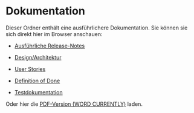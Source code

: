 # Dokumentation

Dieser Ordner enthält eine ausführlichere Dokumentation. Sie können sie sich direkt hier im Browser anschauen:

* [Ausführliche Release-Notes](../Documentation/ReleaseNotes.md)

* [Design/Architektur](../Documentation/Design.md)

* [User Stories](../Documentation/UserStories.md)

* [Definition of Done](../Documentation/DefinitionOfDone.md)

* [Testdokumentation](../Documentation/Tests.md)

Oder hier die [PDF-Version (WORD CURRENTLY)](https://github.com/IngmarBuchenhain/QualityContacts/blob/9f387e9593f5ae39865915a929b0e8ac0d5b57d1/Documentation/Projektdokumentation%20-%20Die%20Oldies.docx) laden.
